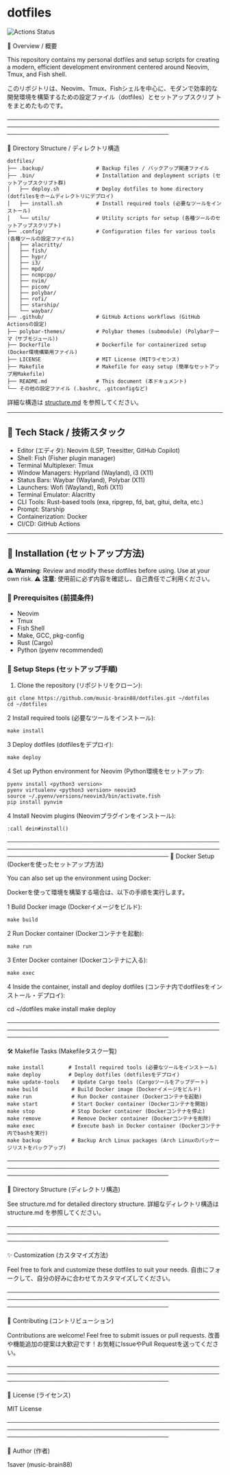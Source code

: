 # dotfiles

![Actions Status](https://github.com/music-brain88/dotfiles/workflows/build/badge.svg)

🚀 Overview / 概要

This repository contains my personal dotfiles and setup scripts for creating a modern, efficient development environment centered around
Neovim, Tmux, and Fish shell.

このリポジトリは、Neovim、Tmux、Fishシェルを中心に、モダンで効率的な開発環境を構築するための設定ファイル（dotfiles）とセットアップスクリプ
トをまとめたものです。

──────────────────────────────────────────────────────────────────────────────────────────────────────────────────────────────────────────

📂 Directory Structure / ディレクトリ構造

```shell
dotfiles/
├── .backup/                 # Backup files / バックアップ関連ファイル
├── .bin/                    # Installation and deployment scripts (セットアップスクリプト群)
│   ├── deploy.sh            # Deploy dotfiles to home directory (dotfilesをホームディレクトリにデプロイ)
│   ├── install.sh           # Install required tools (必要なツールをインストール)
│   └── utils/               # Utility scripts for setup (各種ツールのセットアップスクリプト)
├── .config/                 # Configuration files for various tools (各種ツールの設定ファイル)
│   ├── alacritty/
│   ├── fish/
│   ├── hypr/
│   ├── i3/
│   ├── mpd/
│   ├── ncmpcpp/
│   ├── nvim/
│   ├── picom/
│   ├── polybar/
│   ├── rofi/
│   ├── starship/
│   └── waybar/
├── .github/                 # GitHub Actions workflows (GitHub Actionsの設定)
├── polybar-themes/          # Polybar themes (submodule) (Polybarテーマ（サブモジュール）)
├── Dockerfile               # Dockerfile for containerized setup (Docker環境構築用ファイル)
├── LICENSE                  # MIT License (MITライセンス)
├── Makefile                 # Makefile for easy setup (簡単なセットアップ用Makefile)
├── README.md                # This document (本ドキュメント)
└── その他の設定ファイル (.bashrc, .gitconfigなど)
```

詳細な構造は [structure.md](structure.md) を参照してください。

---

## 🚩 Tech Stack / 技術スタック

- Editor (エディタ): Neovim (LSP, Treesitter, GitHub Copilot)
- Shell: Fish (Fisher plugin manager)
- Terminal Multiplexer: Tmux
- Window Managers: Hyprland (Wayland), i3 (X11)
- Status Bars: Waybar (Wayland), Polybar (X11)
- Launchers: Wofi (Wayland), Rofi (X11)
- Terminal Emulator: Alacritty
- CLI Tools: Rust-based tools (exa, ripgrep, fd, bat, gitui, delta, etc.)
- Prompt: Starship
- Containerization: Docker
- CI/CD: GitHub Actions

---

## 🚀 Installation (セットアップ方法)

⚠️ **Warning**: Review and modify these dotfiles before using. Use at your own risk.
⚠️ **注意**: 使用前に必ず内容を確認し、自己責任でご利用ください。                                                                         

### 📌 Prerequisites (前提条件)

- Neovim
- Tmux
- Fish Shell
- Make, GCC, pkg-config
- Rust (Cargo)
- Python (pyenv recommended)

### 📌 Setup Steps (セットアップ手順)

1. Clone the repository (リポジトリをクローン):

```shell
git clone https://github.com/music-brain88/dotfiles.git ~/dotfiles
cd ~/dotfiles
```

 2 Install required tools (必要なツールをインストール):

```shell
make install
```

 3 Deploy dotfiles (dotfilesをデプロイ):

```shell
make deploy
```

 4 Set up Python environment for Neovim (Python環境をセットアップ):


```shell
pyenv install <python3 version>
pyenv virtualenv <python3 version> neovim3
source ~/.pyenv/versions/neovim3/bin/activate.fish
pip install pynvim
```


 4 Install Neovim plugins (Neovimプラグインをインストール):


```neovim
:call dein#install()
```

──────────────────────────────────────────────────────────────────────────────────────────────────────────────────────────────────────────
🐳 Docker Setup (Dockerを使ったセットアップ方法)

You can also set up the environment using Docker:

Dockerを使って環境を構築する場合は、以下の手順を実行します。

 1 Build Docker image (Dockerイメージをビルド):


```shell
make build
```

 2 Run Docker container (Dockerコンテナを起動):


```shell
make run
```

 3 Enter Docker container (Dockerコンテナに入る):


```shell
make exec
```

 4 Inside the container, install and deploy dotfiles (コンテナ内でdotfilesをインストール・デプロイ):


cd ~/dotfiles
make install
make deploy


──────────────────────────────────────────────────────────────────────────────────────────────────────────────────────────────────────────

🛠️ Makefile Tasks (Makefileタスク一覧)

```shell
make install        # Install required tools (必要なツールをインストール)
make deploy         # Deploy dotfiles (dotfilesをデプロイ)
make update-tools    # Update Cargo tools (Cargoツールをアップデート)
make build           # Build Docker image (Dockerイメージをビルド)
make run             # Run Docker container (Dockerコンテナを起動)
make start           # Start Docker container (Dockerコンテナを開始)
make stop            # Stop Docker container (Dockerコンテナを停止)
make remove          # Remove Docker container (Dockerコンテナを削除)
make exec            # Execute bash in Docker container (Dockerコンテナ内でbashを実行)
make backup          # Backup Arch Linux packages (Arch Linuxのパッケージリストをバックアップ)
```


──────────────────────────────────────────────────────────────────────────────────────────────────────────────────────────────────────────

📂 Directory Structure (ディレクトリ構造)

See structure.md for detailed directory structure.
詳細なディレクトリ構造は structure.md を参照してください。

──────────────────────────────────────────────────────────────────────────────────────────────────────────────────────────────────────────

✨ Customization (カスタマイズ方法)

Feel free to fork and customize these dotfiles to suit your needs.
自由にフォークして、自分の好みに合わせてカスタマイズしてください。

──────────────────────────────────────────────────────────────────────────────────────────────────────────────────────────────────────────

🤝 Contributing (コントリビューション)

Contributions are welcome! Feel free to submit issues or pull requests.
改善や機能追加の提案は大歓迎です！お気軽にIssueやPull Requestを送ってください。

──────────────────────────────────────────────────────────────────────────────────────────────────────────────────────────────────────────

📜 License (ライセンス)

MIT License

──────────────────────────────────────────────────────────────────────────────────────────────────────────────────────────────────────────

👤 Author (作者)

1saver (music-brain88)
